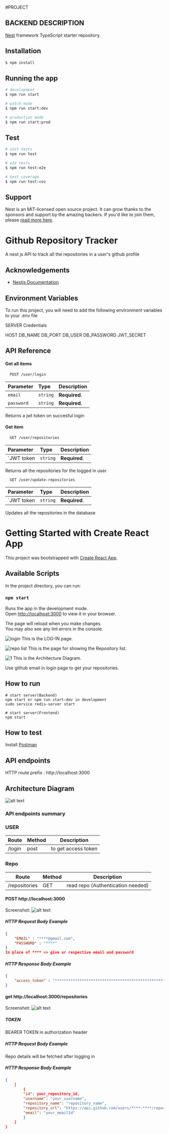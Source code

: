 #PROJECT 

## BACKEND DESCRIPTION

[Nest](https://github.com/nestjs/nest) framework TypeScript starter repository.

## Installation

```bash
$ npm install
```

## Running the app

```bash
# development
$ npm run start

# watch mode
$ npm run start:dev

# production mode
$ npm run start:prod
```

## Test

```bash
# unit tests
$ npm run test

# e2e tests
$ npm run test:e2e

# test coverage
$ npm run test:cov
```

## Support

Nest is an MIT-licensed open source project. It can grow thanks to the sponsors and support by the amazing backers. If you'd like to join them, please [read more here](https://docs.nestjs.com/support).

# Github Repository Tracker

A nest js API to track all the repositories in a user's github profile

## Acknowledgements

 - [Nestjs Documentation](https://docs.nestjs.com/)

## Environment Variables

To run this project, you will need to add the following environment variables to your .env file

SERVER Credentials 

HOST
DB_NAME 
DB_PORT 
DB_USER 
DB_PASSWORD 
JWT_SECRET 

## API Reference

#### Get all items

```http
  POST /user/login
```

| Parameter | Type     | Description                |
| :-------- | :------- | :------------------------- |
| `email`   | `string` | **Required**.              |
| `password`| `string` | **Required**.              |

Returns a jwt token on succesful login

#### Get item

```http
  GET /user/repositories
```

| Parameter | Type     | Description                       |
| :-------- | :------- | :-------------------------------- |
| `JWT token| `string` | **Required**.  |


Returns all the repositories for the logged in user

```http
  GET /user/update-repositories
```

| Parameter | Type     | Description                       |
| :-------- | :------- | :-------------------------------- |
| `JWT token| `string` | **Required**.  |


Updates all the repositories in the database

# Getting Started with Create React App

This project was bootstrapped with [Create React App](https://github.com/facebook/create-react-app).

## Available Scripts

In the project directory, you can run:

### `npm start`

Runs the app in the development mode.\
Open [http://localhost:3000](http://localhost:3000) to view it in your browser.

The page will reload when you make changes.\
You may also see any lint errors in the console.


![login](https://user-images.githubusercontent.com/105263598/175947867-f16c02a8-adac-4cc0-9d86-c7e1212e40d6.jpg)
This is the LOG-IN page.


![repo list](https://user-images.githubusercontent.com/105263598/175948093-1d969bbb-c4f7-4713-8eee-0fd98b49f295.jpg)
This is the page for showing the Repository list.


![1](https://user-images.githubusercontent.com/105263598/175952047-53d55423-16af-4c59-a927-0f8c4bad9800.jpg)
This is the Architecture Diagram.

Use github email in login page to get your repositories.

## How to run
```
# start server(Backend)
npm start or npm run start:dev in development
sudo service redis-server start

# start server(Frontend)
npm start

```
## How to test
Install [Postman](https://www.getpostman.com/)

## API endpoints
HTTP route prefix : http://localhost:3000

## Architecture Diagram
![alt text](https://github.com/davidson-ncompass/NestJs-Project/blob/master/System%20Architecture.jpg?raw=true)

### API endpoints summary
### USER
Route      | Method | Description
-----------|--------|--------------------
/login         | post    | to get access token
### Repo
Route      | Method | Description
-----------|--------|--------------------
/repositories  | GET    | read repo (Authentication needed)
#### POST http://localhost:3000
Screenshot:
![alt text](https://github.com/davidson-ncompass/NestJs-Project/blob/master/screens/login.png?raw=true)
##### HTTP Request Body Example
```json
{
    "EMAIL" : "****@gmail.com",
    "PASSWORD" : "****"
}
In place of **** => give ur respective email and password
```
##### HTTP Response Body Example
```json
{
    "access_token" : "**************************************************************************"
}
```
#### get http://localhost:3000/repositories
Screenshot:
![alt text](https://github.com/davidson-ncompass/NestJs-Project/blob/master/screens/user-details.png?raw=true)
##### TOKEN 
 BEARER TOKEN in authorization header
##### HTTP Request Body Example
Repo details will be fetched after logging in
##### HTTP Response Body Example
```json
{
    [
        {
        "id": your_repository_id,
        "username": "your_username",
        "repository_name": "repository_name",
        "repository_url": "https://api.github.com/users/****-****/repos",
        "email": "your_emailId"
        }
    ]
}
```
